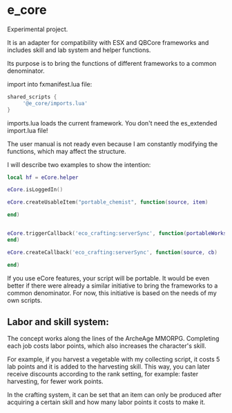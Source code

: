 # e_core

Experimental project.

It is an adapter for compatibility with ESX and QBCore frameworks and includes skill and lab system and helper functions.


Its purpose is to bring the functions of different frameworks to a common denominator.

import into fxmanifest.lua file:

```lua
shared_scripts {
     '@e_core/imports.lua'
}
```

imports.lua loads the current framework.
You don't need the es_extended import.lua file!

The user manual is not ready even because I am constantly modifying the functions, which may affect the structure.

I will describe two examples to show the intention:

```lua
local hf = eCore.helper

eCore.isLoggedIn()

eCore.createUsableItem("portable_chemist", function(source, item)

end)


eCore.triggerCallback('eco_crafting:serverSync', function(portableWorkstations, aceAllowed, inventoryLimits)
end)

eCore.createCallback('eco_crafting:serverSync', function(source, cb)

end)
```

If you use eCore features, your script will be portable. 
It would be even better if there were already a similar initiative to bring the frameworks to a common denominator. For now, this initiative is based on the needs of my own scripts.

## Labor and skill system:

The concept works along the lines of the ArcheAge MMORPG. Completing each job costs labor points, which also increases the character's skill.

For example, if you harvest a vegetable with my collecting script, it costs 5 lab points and it is added to the harvesting skill. This way, you can later receive discounts according to the rank setting, for example: faster harvesting, for fewer work points.

In the crafting system, it can be set that an item can only be produced after acquiring a certain skill and how many labor points it costs to make it.
